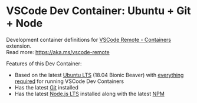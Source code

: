 # VSCode Dev Container: Ubuntu + Git + Node

Development container definitions for [VSCode Remote - Containers](https://marketplace.visualstudio.com/items?itemName=ms-vscode-remote.remote-containers) extension.  
Read more: https://aka.ms/vscode-remote

Features of this Dev Container:
- Based on the latest [Ubuntu LTS](https://wiki.ubuntu.com/Releases) (18.04 Bionic Beaver) with [everything required](https://github.com/microsoft/vscode-dev-containers/blob/master/containers/ubuntu-18.04-git/.devcontainer/Dockerfile) for running VSCode Dev Containers
- Has the latest [Git](https://github.com/git/git/releases) installed
- Has the latest [Node.js LTS](https://nodejs.org/en/about/releases/) installed along with the latest [NPM](https://www.npmjs.com/package/npm)
